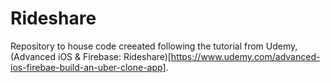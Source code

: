 # Rideshare

Repository to house code creeated following the tutorial from Udemy, (Advanced iOS & Firebase: Rideshare)[https://www.udemy.com/advanced-ios-firebae-build-an-uber-clone-app].

